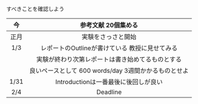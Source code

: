 すべきことを確認しよう

|  今  | 参考文献 20個集める                                    |
|:----:|:------------------------------------------------------:| 
| 正月 | 実験をさっさと開始                                     |
| 1/3  | レポートのOutlineが書けている 教授に見せてみる         |
|      | 実験が終わり次第レポートは書き始めてるものとする       |
|      | 良いペースとして 600 words/day 3週間かかるものとせよ   |
| 1/31 | Introductionは一番最後に後回しが良い                   |
| 2/4  | Deadline                                               |

